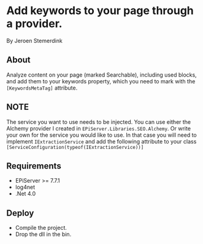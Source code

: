 ﻿# Add keywords to your page through a provider.

By Jeroen Stemerdink

## About

Analyze content on your page (marked Searchable), including used blocks, and add them to your keywords property,
which you need to mark with the ```[KeywordsMetaTag]``` attribute.

## NOTE
The service you want to use needs to be injected.
You can use either the Alchemy provider I created in ```EPiServer.Libraries.SEO.Alchemy```. 
Or write your own for the service you would like to use. In that case you will need to implement  ```IExtractionService``` and add the following attribute to your class ```[ServiceConfiguration(typeof(IExtractionService))]``` 


## Requirements

* EPiServer >= 7.7.1
* log4net
* .Net 4.0

## Deploy

* Compile the project.
* Drop the dll in the bin.
